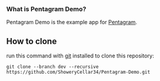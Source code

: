 ### What is Pentagram Demo?
Pentagram Demo is the example app for [Pentagram](https://github.com/ShoweryCellar34/Pentagram.git).

## How to clone
run this command with [git](https://git-scm.com/) installed to clone this repository:
```
git clone --branch dev --recursive https://github.com/ShoweryCellar34/Pentagram-Demo.git
```
